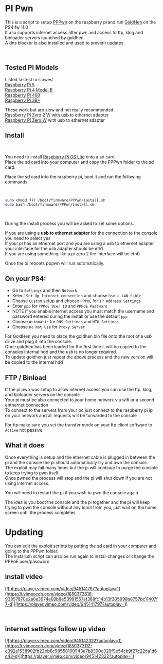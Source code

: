 # PI Pwn

This is a script to setup <a href=https://github.com/TheOfficialFloW/PPPwn>PPPwn</a> on the raspberry pi and run <a href=https://github.com/GoldHEN/GoldHEN>GoldHen</a> on the PS4 fw 11.0<br>
It aso supports internet access after pwn and access to ftp, klog and binloader servers launched by goldhen.<br>
A dns blocker is also installed and used to prevent updates.<br>

<br>

## Tested PI Models

Listed fastest to slowest<br>
<a href=https://www.raspberrypi.com/products/raspberry-pi-5/>Raspberry Pi 5</a><br>
<a href=https://www.raspberrypi.com/products/raspberry-pi-4-model-b/>Raspberry Pi 4 Model B</a><br>
<a href=https://www.raspberrypi.com/products/raspberry-pi-400/>Raspberry Pi 400</a><br>
<a href=https://www.raspberrypi.com/products/raspberry-pi-3-model-b-plus/>Raspberry Pi 3B+</a><br>


These work but are slow and not really recommended.<br>
<a href=https://www.raspberrypi.com/products/raspberry-pi-zero-2-w/>Raspberry Pi Zero 2 W</a> with usb to ethernet adapter<br>
<a href=https://www.raspberrypi.com/products/raspberry-pi-zero-w/>Raspberry Pi Zero W</a> with usb to ethernet adapter<br>

## Install
<br>

You need to install <a href=https://www.raspberrypi.com/software/operating-systems/>Raspberry Pi OS Lite</a> onto a sd card.<br>
Place the sd card into your computer and copy the PPPwn folder to the sd card.<br>

Place the sd card into the raspberry pi, boot it and run the following commands<br>


<br>


```sh
sudo chmod 777 /boot/firmware/PPPwn/install.sh
sudo bash /boot/firmware/PPPwn/install.sh
```

<br>

During the install process you will be asked to set some options.<br>

If you are using a <b>usb to ethernet adapter</b> for the connection to the console you need to select yes<br>
If your pi has an ethernet port and you are using a usb to ethernet adapter your interface for the usb adapter should be eth1<br>
If you are using something like a pi zero 2 the interface will be eth0<br>


Once the pi reboots pppwn will run automatically.<br>



## On your PS4:<br>

- Go to `Settings` and then `Network`<br>
- Select `Set Up Internet connection` and choose `Use a LAN Cable`<br>
- Choose `Custom` setup and choose `PPPoE` for `IP Address Settings`<br>
- Enter `ppp` for `PPPoE User ID` and `PPPoE Password`<br>
- NOTE if you enable internet access you must match the username and password entered during the install or use the default `ppp`
- Choose `Automatic` for `DNS Settings` and `MTU Settings`<br>
- Choose `Do Not Use` for `Proxy Server`<br>


For GoldHen you need to place the goldhen.bin file onto the root of a usb drive and plug it into the console.<br>
Once goldhen has been loaded for the first time it will be copied to the consoles internal hdd and the usb is no longer required.<br>
To update goldhen just repeat the above process and the new version will be copied to the internal hdd<br>


## FTP / Binload

If the pi pwn was setup to allow internet access you can use the ftp, klog, and binloader servers on the console<br>
Your pi must be also connected to your home network via wifi or a second enthernet connection<br>
To connect to the servers from your pc just connect to the raspberry pi ip on your network and all requests will be forwarded to the console<br>

For ftp make sure you set the transfer mode on your ftp client software to `Active` not passive.<br>

## What it does

Once everything is setup and the ethernet cable is plugged in between the pi and the console the pi should automatically try and pwn the console.<br>
The exploit may fail many times but the pi will continue to purge the console to keep trying to pwn itself.<br>
Once pwned the process will stop and the pi will shut down if you are not using internet access. <br>

You will need to restart the pi if you wish to pwn the console again.<br>

The idea is you boot the console and the pi together and the pi will keep trying to pwn the console without any input from you, just wait on the home screen until the process completes<br>

# Updating

You can edit the exploit scripts by putting the sd card in your computer and going to the PPPwn folder.<br>
The install.sh script can also be run again to install changes or change the PPPoE user/password


## install video
[![https://player.vimeo.com/video/945141797?autoplay=1](https://i.vimeocdn.com/video/1850373616-93857870e2a0e3974e00b8e53991557af388fc14b13f305998b8757bc11407f7-d)](https://player.vimeo.com/video/945141797?autoplay=1)

<br>

## internet settings follow up video
[![https://player.vimeo.com/video/945142322?autoplay=1](https://i.vimeocdn.com/video/1850373112-c392e1538902fb22bb8c98558100943e7b8390c029f9e54cb9f27c22da1d6c42-d)](https://player.vimeo.com/video/945142322?autoplay=1)


